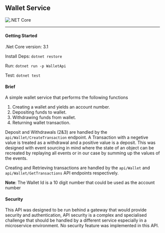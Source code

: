 ## Wallet Service

![.NET Core](https://github.com/samuelagm/walletApi/workflows/.NET%20Core/badge.svg)

---

#### Getting Started

.Net Core version: 3.1

Install Deps: `dotnet restore`

Run: `dotnet run -p WalletApi`

Test: `dotnet test`

#### Brief

A simple wallet service that performs the following functions

1.  Creating a wallet and yields an account number.
2.  Depositing funds to wallet.
3.  Withdrawing funds from wallet.
4.  Returning wallet transaction.

Deposit and Withdrawals (2&3) are handled by the `api/Wallet/CreateTransaction` endpoint. A Transaction with a negetive value is treated as a withdrawal and a positive value is a deposit. This was designed with event sourcing in mind where the state of an object can be recreated by replaying all events or in our case by summing up the values of the events.

Creating and Retrieving transactions are handled by the `api/Wallet` and `api/Wallet/GetTransactions` API endpoints respectively.

**Note**: The Wallet Id is a 10 digit number that could be used as the account number

  

#### Security

This API was designed to be run behind a gateway that would provide security and authentication, API security is a complex and specialised challenge that should be handled by a different service especially in a microservice environment. No security feature was implemented in this API.
